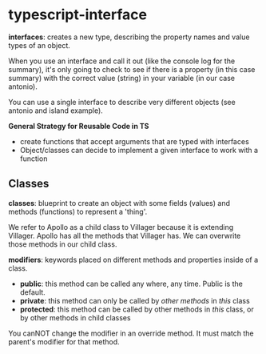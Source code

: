 # typescript-interface

**interfaces**: creates a new type, describing the property names and value types of an object.

When you use an interface and call it out (like the console log for the summary), it's only going to check to see if there is a property (in this case summary) with the correct value (string) in your variable (in our case antonio).

You can use a single interface to describe very different objects (see antonio and island example).

**General Strategy for Reusable Code in TS**
  - create functions that accept arguments that are typed with interfaces
  - Object/classes can decide to implement a given interface to work with a function

## Classes

**classes**: blueprint to create an object with some fields (values) and methods (functions) to represent a 'thing'.

We refer to Apollo as a child class to Villager because it is extending Villager. Apollo has all the methods that Villager has. We can overwrite those methods in our child class.

**modifiers**: keywords placed on different methods and properties inside of a class. 
  - **public**: this method can be called any where, any time. Public is the default.
  - **private**: this method can only be called by *other methods* in *this* class
  - **protected**: this method can be called by other methods in *this* class, or by other methods in child classes

You canNOT change the modifier in an override method. It must match the parent's modifier for that method.